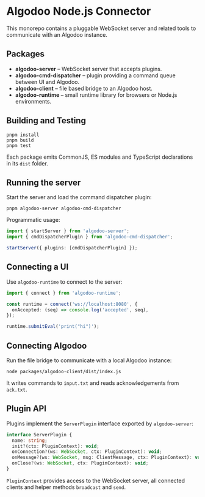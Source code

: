 # Algodoo Node.js Connector

This monorepo contains a pluggable WebSocket server and related tools to
communicate with an Algodoo instance.

## Packages

- **algodoo-server** – WebSocket server that accepts plugins.
- **algodoo-cmd-dispatcher** – plugin providing a command queue between UI and
  Algodoo.
- **algodoo-client** – file based bridge to an Algodoo host.
- **algodoo-runtime** – small runtime library for browsers or Node.js
  environments.

## Building and Testing

```
pnpm install
pnpm build
pnpm test
```

Each package emits CommonJS, ES modules and TypeScript declarations in its
`dist` folder.

## Running the server

Start the server and load the command dispatcher plugin:

```
pnpm algodoo-server algodoo-cmd-dispatcher
```

Programmatic usage:

```ts
import { startServer } from 'algodoo-server';
import { cmdDispatcherPlugin } from 'algodoo-cmd-dispatcher';

startServer({ plugins: [cmdDispatcherPlugin] });
```

## Connecting a UI

Use `algodoo-runtime` to connect to the server:

```ts
import { connect } from 'algodoo-runtime';

const runtime = connect('ws://localhost:8080', {
  onAccepted: (seq) => console.log('accepted', seq),
});

runtime.submitEval('print("hi")');
```

## Connecting Algodoo

Run the file bridge to communicate with a local Algodoo instance:

```
node packages/algodoo-client/dist/index.js
```

It writes commands to `input.txt` and reads acknowledgements from `ack.txt`.

## Plugin API

Plugins implement the `ServerPlugin` interface exported by `algodoo-server`:

```ts
interface ServerPlugin {
  name: string;
  init?(ctx: PluginContext): void;
  onConnection?(ws: WebSocket, ctx: PluginContext): void;
  onMessage?(ws: WebSocket, msg: ClientMessage, ctx: PluginContext): void;
  onClose?(ws: WebSocket, ctx: PluginContext): void;
}
```

`PluginContext` provides access to the WebSocket server, all connected clients
and helper methods `broadcast` and `send`.
